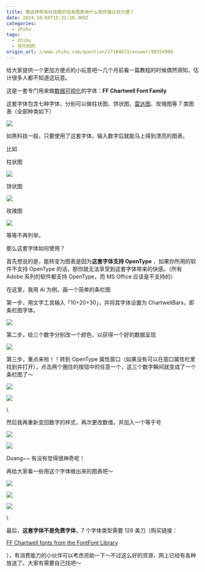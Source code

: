 ```yaml
---
title: 像这种带有科技感的信息图表用什么软件做比较方便？
date: 2024-10-04T15:31:10.369Z
categories:
  - zhihu
tags:
  - zhihu
  - 写代码的
origin_url: //www.zhihu.com/question/27184673/answer/99354909
---
```

给大家提供一个更加方便点的小玩意吧～几个月前看一篇教程的时候偶然得知，估计很多人都不知道这玩意。

这是一套专门用来做[数据可视化](https://zhida.zhihu.com/search?content_id=35192382\&content_type=Answer\&match_order=1\&q=%E6%95%B0%E6%8D%AE%E5%8F%AF%E8%A7%86%E5%8C%96\&zd_token=eyJhbGciOiJIUzI1NiIsInR5cCI6IkpXVCJ9.eyJpc3MiOiJ6aGlkYV9zZXJ2ZXIiLCJleHAiOjE3MjgyMjg2NjIsInEiOiLmlbDmja7lj6_op4bljJYiLCJ6aGlkYV9zb3VyY2UiOiJlbnRpdHkiLCJjb250ZW50X2lkIjozNTE5MjM4MiwiY29udGVudF90eXBlIjoiQW5zd2VyIiwibWF0Y2hfb3JkZXIiOjEsInpkX3Rva2VuIjpudWxsfQ.EmWbMenO7HG7wjxTmMWksqS3tOx5E4UzLN_tbdam_w0\&zhida_source=entity)的字体：**FF Chartwell Font Family**

这套字体包含七种字体，分别可以做柱状图、饼状图、[雷达图](https://zhida.zhihu.com/search?content_id=35192382\&content_type=Answer\&match_order=1\&q=%E9%9B%B7%E8%BE%BE%E5%9B%BE\&zd_token=eyJhbGciOiJIUzI1NiIsInR5cCI6IkpXVCJ9.eyJpc3MiOiJ6aGlkYV9zZXJ2ZXIiLCJleHAiOjE3MjgyMjg2NjIsInEiOiLpm7fovr7lm74iLCJ6aGlkYV9zb3VyY2UiOiJlbnRpdHkiLCJjb250ZW50X2lkIjozNTE5MjM4MiwiY29udGVudF90eXBlIjoiQW5zd2VyIiwibWF0Y2hfb3JkZXIiOjEsInpkX3Rva2VuIjpudWxsfQ.2zQwKyMlIp-rFokAwyc3RawGlHLEdOAC-Vvh7my8K9o\&zhida_source=entity)、玫瑰图等 7 类图表（全部种类如下）

![](https://picx.zhimg.com/50/d1f4194857991a859b28fd547ee946fc_720w.jpg?source=2c26e567)

如黑科技一般，只要使用了这套字体，输入数字后就能马上得到漂亮的图表。

比如

柱状图

![](https://pic1.zhimg.com/50/06cfa492e8abae9c60d780361d40dbfd_720w.jpg?source=2c26e567)

饼状图

![](https://pica.zhimg.com/50/b8ed6a2d9324cddd19d6671d39dc98f0_720w.jpg?source=2c26e567)

玫瑰图

![](https://picx.zhimg.com/50/4ba1793e08be2e70398f28f620c6eb20_720w.jpg?source=2c26e567)

等等不再列举。

那么这套字体如何使用？

首先想说的是，能转变为图表是因为**这套字体支持 OpenType** ，如果你所用的软件不支持 OpenType 的话，那你就无法享受到这套字体带来的快感。（所有 Adobe 系列的软件都支持 OpenType，而 MS Office 应该是不支持的）

在这里，我用 Ai 为例，画一个简单的条栏图

第一步，用文字工具输入「10+20+30」，并将其字体设置为 ChartwellBars，即条栏图字体。

![](https://picx.zhimg.com/50/219df0309773d40107982d37f3280697_720w.jpg?source=2c26e567)

第二步，给三个数字分别改一个颜色，以获得一个好的数据呈现

![](https://picx.zhimg.com/50/f2ff8510a59f5bd6d6adb78db6048cdd_720w.jpg?source=2c26e567)

第三步，重点来啦！！转到 OpenType 属性窗口（如果没有可以在窗口属性栏里找到并打开），点击两个圈住的按钮中的任意一个，这三个数字瞬间就变成了一个条栏图了～

![](https://pica.zhimg.com/50/c9ef29fdc4b2a246f18941355d2d29ca_720w.jpg?source=2c26e567)

![](https://picx.zhimg.com/50/0839cfa4a310112af02b5db302ee7892_720w.jpg?source=2c26e567)

\


然后我再重新变回数字的样式，再次更改数值，并加入一个等于号

![](https://pic1.zhimg.com/50/75a36790efc8ad17e2350cb33e969025_720w.jpg?source=2c26e567)

![](https://picx.zhimg.com/50/cc744536fc30c23bccc50c78805fe1dc_720w.jpg?source=2c26e567)

Duang\~\~ 有没有觉得很神奇呢！

再给大家看一些用这个字体做出来的图表吧～

![](https://pic1.zhimg.com/50/1634c04e15a5b85a6e8735618578a23d_720w.jpg?source=2c26e567)

![](https://pic1.zhimg.com/50/2a695570a3847d276c3743216ae40113_720w.jpg?source=2c26e567)

![](https://picx.zhimg.com/50/c4c7281fba56baee61460b48fff46e8e_720w.jpg?source=2c26e567)

\


最后，**这套字体不是免费字体**，7 个字体类型需要 129 美刀（购买链接：

[FF Chartwell fonts from the FontFont Library](https://link.zhihu.com/?target=https%3A//www.fontfont.com/fonts/chartwell)

），有消费能力的小伙伴可以考虑资助一下～不过这么好的资源，网上已经有各种放送了。大家有需要自己找吧～
